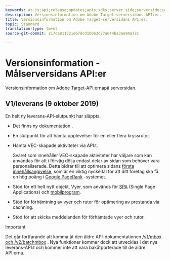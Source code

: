 ```yaml
---
keywords: at.js;api;release;updates;apis;sdks;server side;serverside;server-side;api;delivery api
description: Versionsinformation om Adobe Target-serversidans API:er.
title: Versionsinformation om Adobe Target-serversidans API:er.
topic: Standard
translation-type: tm+mt
source-git-commit: 217ca811521e67dcd1b063d77a644ba3ae94a72c

---
```



# Versionsinformation - Målserversidans API:er

Versionsinformation om [Adobe Target-API:erna](https://developers.adobetarget.com/api/delivery-api/)på serversidan.

## V1/leverans (9 oktober 2019)

En helt ny leverans-API-slutpunkt har släppts.

* Det finns ny [dokumentation](https://developers.adobetarget.com/api/delivery-api/) .
* En slutpunkt för att hämta upplevelser för en eller flera kryssrutor.
* Hämta VEC-skapade aktiviteter via API:t.

   Svaret som innehåller VEC-skapade aktiviteter har väljare som kan användas för att i förväg dölja endast delar av sidan som behöver vara personaliserade. Detta bidrar till att optimera sidans [första innehållsangivelse](https://developers.google.com/web/fundamentals/performance/user-centric-performance-metrics.html), som är en viktig nyckeltal för att ditt företag ska få en hög poäng i [Google PageRank](https://en.wikipedia.org/wiki/PageRank) -systemet.

* Stöd för ett helt nytt objekt, Vyer, som används för [SPA](/help/c-implementing-target/c-implementing-target-for-client-side-web/how-to-deployatjs/target-atjs-single-page-application.md) (Single Page Applications) och [mobilprogram](/help/c-target-mobile-app/target-mobile-app.md).
* Stöd för förhämtning av vyer och rutor för optimering av prestanda via cachning.
* Stöd för att skicka meddelanden för förhämtade vyer och rutor.

>[!IMPORTANT]
>
>Det går fortfarande att komma åt den äldre API-dokumentationen [/v1/mbox och /v2/batchmbox](https://developers.adobetarget.com/api/legacy-api/index.html) . Nya funktioner kommer dock att utvecklas i det nya leverans-API:t och kommer inte att vara bakåtporterade till de äldre API:erna.
